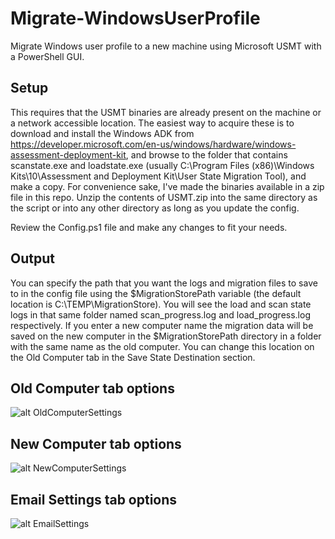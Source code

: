 # Migrate-WindowsUserProfile
Migrate Windows user profile to a new machine using Microsoft USMT with a PowerShell GUI.

## Setup
This requires that the USMT binaries are already present on the machine or a network accessible location. The easiest way to acquire these is to download and install the Windows ADK from https://developer.microsoft.com/en-us/windows/hardware/windows-assessment-deployment-kit, and browse to the folder that contains scanstate.exe and loadstate.exe (usually C:\Program Files (x86)\Windows Kits\10\Assessment and Deployment Kit\User State Migration Tool), and make a copy. For convenience sake, I've made the binaries available in a zip file in this repo. Unzip the contents of USMT.zip into the same directory as the script or into any other directory as long as you update the config.

Review the Config.ps1 file and make any changes to fit your needs.

## Output
You can specify the path that you want the logs and migration files to save to in the config file using the $MigrationStorePath variable (the default location is C:\TEMP\MigrationStore). You will see the load and scan state logs in that same folder named scan_progress.log and load_progress.log respectively. If you enter a new computer name the migration data will be saved on the new computer in the $MigrationStorePath directory in a folder with the same name as the old computer. You can change this location on the Old Computer tab in the Save State Destination section.

## Old Computer tab options
![alt OldComputerSettings](https://github.com/nickrod518/Migrate-WindowsUserProfile/blob/master/images/OldComputer.png)

## New Computer tab options
![alt NewComputerSettings](https://github.com/nickrod518/Migrate-WindowsUserProfile/blob/master/images/NewComputer.png)

## Email Settings tab options
![alt EmailSettings](https://github.com/nickrod518/Migrate-WindowsUserProfile/blob/master/images/EmailSettings.png)

